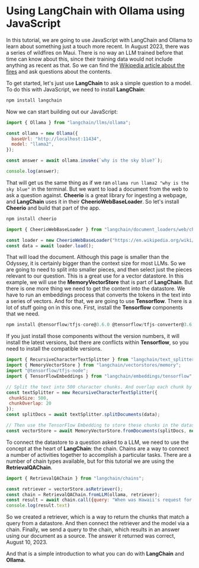 # Using LangChain with Ollama using JavaScript

In this tutorial, we are going to use JavaScript with LangChain and Ollama to learn about something just a touch more recent. In August 2023, there was a series of wildfires on Maui. There is no way an LLM trained before that time can know about this, since their training data would not include anything as recent as that. So we can find the [Wikipedia article about the fires](https://en.wikipedia.org/wiki/2023_Hawaii_wildfires) and ask questions about the contents.

To get started, let's just use **LangChain** to ask a simple question to a model. To do this with JavaScript, we need to install **LangChain**:

```bash
npm install langchain
```

Now we can start building out our JavaScript:

```javascript
import { Ollama } from "langchain/llms/ollama";

const ollama = new Ollama({
  baseUrl: "http://localhost:11434",
  model: "llama2",
});

const answer = await ollama.invoke(`why is the sky blue?`);

console.log(answer);
```

That will get us the same thing as if we ran `ollama run llama2 "why is the sky blue"` in the terminal. But we want to load a document from the web to ask a question against. **Cheerio** is a great library for ingesting a webpage, and **LangChain** uses it in their **CheerioWebBaseLoader**. So let's install **Cheerio** and build that part of the app.

```bash
npm install cheerio 
```

```javascript
import { CheerioWebBaseLoader } from "langchain/document_loaders/web/cheerio";

const loader = new CheerioWebBaseLoader("https://en.wikipedia.org/wiki/2023_Hawaii_wildfires");
const data = await loader.load();
```

That will load the document. Although this page is smaller than the Odyssey, it is certainly bigger than the context size for most LLMs. So we are going to need to split into smaller pieces, and then select just the pieces relevant to our question. This is a great use for a vector datastore. In this example, we will use the **MemoryVectorStore** that is part of **LangChain**. But there is one more thing we need to get the content into the datastore. We have to run an embeddings process that converts the tokens in the text into a series of vectors. And for that, we are going to use **Tensorflow**. There is a lot of stuff going on in this one. First, install the **Tensorflow** components that we need.

```javascript
npm install @tensorflow/tfjs-core@3.6.0 @tensorflow/tfjs-converter@3.6.0 @tensorflow-models/universal-sentence-encoder@1.3.3 @tensorflow/tfjs-node@4.10.0
```

If you just install those components without the version numbers, it will install the latest versions, but there are conflicts within **Tensorflow**, so you need to install the compatible versions.

```javascript
import { RecursiveCharacterTextSplitter } from "langchain/text_splitter"
import { MemoryVectorStore } from "langchain/vectorstores/memory";
import "@tensorflow/tfjs-node";
import { TensorFlowEmbeddings } from "langchain/embeddings/tensorflow";

// Split the text into 500 character chunks. And overlap each chunk by 20 characters
const textSplitter = new RecursiveCharacterTextSplitter({
 chunkSize: 500,
 chunkOverlap: 20
});
const splitDocs = await textSplitter.splitDocuments(data);

// Then use the TensorFlow Embedding to store these chunks in the datastore
const vectorStore = await MemoryVectorStore.fromDocuments(splitDocs, new TensorFlowEmbeddings());
```

To connect the datastore to a question asked to a LLM, we need to use the concept at the heart of **LangChain**: the chain. Chains are a way to connect a number of activities together to accomplish a particular tasks. There are a number of chain types available, but for this tutorial we are using the **RetrievalQAChain**.

```javascript
import { RetrievalQAChain } from "langchain/chains";

const retriever = vectorStore.asRetriever();
const chain = RetrievalQAChain.fromLLM(ollama, retriever);
const result = await chain.call({query: "When was Hawaii's request for a major disaster declaration approved?"});
console.log(result.text)
```

So we created a retriever, which is a way to return the chunks that match a query from a datastore. And then connect the retriever and the model via a chain. Finally, we send a query to the chain, which results in an answer using our document as a source. The answer it returned was correct, August 10, 2023.

And that is a simple introduction to what you can do with **LangChain** and **Ollama.**
